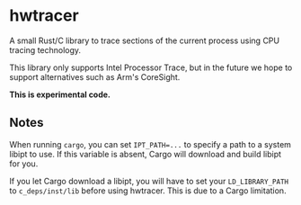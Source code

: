 # hwtracer

A small Rust/C library to trace sections of the current process using CPU
tracing technology.

This library only supports Intel Processor Trace, but in the future we hope to
support alternatives such as Arm's CoreSight.

**This is experimental code.**

## Notes

When running `cargo`, you can set `IPT_PATH=...` to specify a path to a system
libipt to use. If this variable is absent, Cargo will download and build libipt
for you.

If you let Cargo download a libipt, you will have to set your `LD_LIBRARY_PATH`
to `c_deps/inst/lib` before using hwtracer. This is due to a Cargo limitation.
